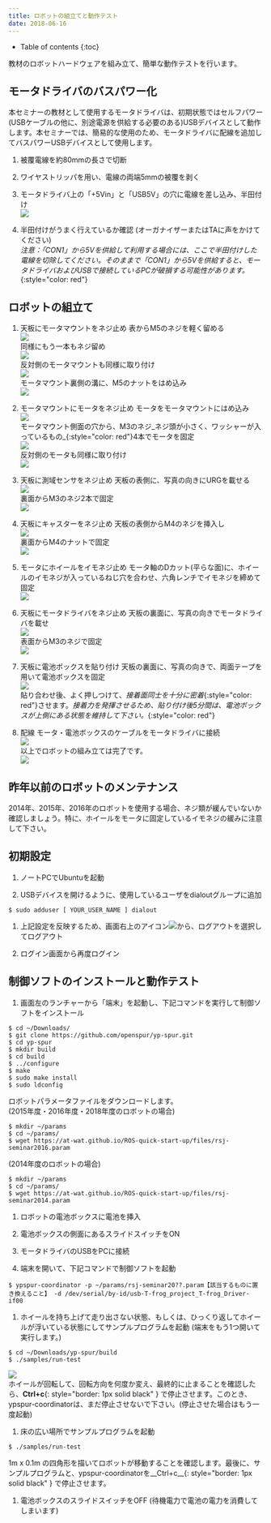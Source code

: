 ```yaml
---
title: ロボットの組立てと動作テスト
date: 2018-06-16
---
```


- Table of contents
{:toc}

教材のロボットハードウェアを組み立て、簡単な動作テストを行います。

## モータドライバのバスパワー化

本セミナーの教材として使用するモータドライバは、初期状態ではセルフパワー(USBケーブルの他に、別途電源を供給する必要のある)USBデバイスとして動作します。本セミナーでは、簡易的な使用のため、モータドライバに配線を追加してバスパワーUSBデバイスとして使用します。

1. 被覆電線を約80mmの長さで切断

1. ワイヤストリッパを用い、電線の両端5mmの被覆を剥く

1. モータドライバ上の「+5Vin」と「USB5V」の穴に電線を差し込み、半田付け  
![](images/bus-power.jpg)

1. 半田付けがうまく行えているか確認 (オーガナイザーまたはTAに声をかけてください)  
_注意：「CON1」から5Vを供給して利用する場合には、ここで半田付けした電線を切除してください。そのままで「CON1」から5Vを供給すると、モータドライバおよびUSBで接続しているPCが破損する可能性があります。_{:style="color: red"}

## ロボットの組立て

1.  天板にモータマウントをネジ止め
表からM5のネジを軽く留める  
![](images/assembly_mount1.jpg)  
同様にもう一本もネジ留め  
![](images/assembly_mount2.jpg)  
反対側のモータマウントも同様に取り付け  
![](images/assembly_mount3.jpg)  
モータマウント裏側の溝に、M5のナットをはめ込み  
![](images/assembly_mount4.jpg)

1.  モータマウントにモータをネジ止め
モータをモータマウントにはめ込み  
![](images/assembly_motor1.jpg)  
モータマウント側面の穴から、M3のネジ_ネジ頭が小さく、ワッシャーが入っているもの_{:style="color: red"}4本でモータを固定  
![](images/assembly_motor2.jpg)  
反対側のモータも同様に取り付け  
![](images/assembly_motor3.jpg)

1.  天板に測域センサをネジ止め
天板の表側に、写真の向きにURGを載せる  
![](images/assembly_urg1.jpg)  
裏面からM3のネジ2本で固定  
![](images/assembly_urg2.jpg)

1.  天板にキャスターをネジ止め
天板の表側からM4のネジを挿入し  
![](images/assembly_caster1.jpg)  
裏面からM4のナットで固定  
![](images/assembly_caster2.jpg)

1.  モータにホイールをイモネジ止め
モータ軸のDカット(平らな面)に、ホイールのイモネジが入っているねじ穴を合わせ、六角レンチでイモネジを締めて固定  
![](images/assembly_wheel.jpg)

1.  天板にモータドライバをネジ止め
天板の裏面に、写真の向きでモータドライバを載せ  
![](images/assembly_driver1.jpg)  
表面からM3のネジで固定  
![](images/assembly_driver2.jpg)

1.  天板に電池ボックスを貼り付け
天板の裏面に、写真の向きで、両面テープを用いて電池ボックスを固定  
![](images/assembly_battery.jpg)  
貼り合わせ後、よく押しつけて、_接着面同士を十分に密着_{:style="color: red"}させます。_接着力を発揮させるため、貼り付け後5分間は、電池ボックスが上側にある状態を維持して下さい。_{:style="color: red"}

1.  配線
モータ・電池ボックスのケーブルをモータドライバに接続  
![](images/assembly_cable.jpg)  
以上でロボットの組み立ては完了です。  
![](images/robot.jpg)

## 昨年以前のロボットのメンテナンス

2014年、2015年、2016年のロボットを使用する場合、ネジ類が緩んでいないか確認しましょう。特に、ホイールをモータに固定しているイモネジの緩みに注意して下さい。

## 初期設定

1.  ノートPCでUbuntuを起動

1.  USBデバイスを開けるように、使用しているユーザをdialoutグループに追加
```shell
$ sudo adduser [ YOUR_USER_NAME ] dialout
```

1.  上記設定を反映するため、画面右上のアイコン![](images/system-icon.png)から、ログアウトを選択してログアウト

1.  ログイン画面から再度ログイン

## 制御ソフトのインストールと動作テスト

1.  画面左のランチャーから「端末」を起動し、下記コマンドを実行して制御ソフトをインストール
```shell
$ cd ~/Downloads/
$ git clone https://github.com/openspur/yp-spur.git
$ cd yp-spur
$ mkdir build
$ cd build
$ ../configure
$ make
$ sudo make install
$ sudo ldconfig
```  
ロボットパラメータファイルをダウンロードします。  
(2015年度・2016年度・2018年度のロボットの場合)
```shell
$ mkdir ~/params
$ cd ~/params/
$ wget https://at-wat.github.io/ROS-quick-start-up/files/rsj-seminar2016.param
```  
(2014年度のロボットの場合)
```shell  
$ mkdir ~/params
$ cd ~/params/
$ wget https://at-wat.github.io/ROS-quick-start-up/files/rsj-seminar2014.param
```
1.  ロボットの電池ボックスに電池を挿入

1.  電池ボックスの側面にあるスライドスイッチをON

1.  モータドライバのUSBをPCに接続

1.  端末を開いて、下記コマンドで制御ソフトを起動
```shell
$ ypspur-coordinator -p ~/params/rsj-seminar20??.param【該当するものに置き換えること】 -d /dev/serial/by-id/usb-T-frog_project_T-frog_Driver-if00
```

1.  ホイールを持ち上げて走り出さない状態、もしくは、ひっくり返してホイールが浮いている状態にしてサンプルプログラムを起動 (端末をもう1つ開いて実行します。)
```shell
$ cd ~/Downloads/yp-spur/build
$ ./samples/run-test
```  
![](pic/run-test.png)  
ホイールが回転して、回転方向を何度か変え、最終的に止まることを確認したら、__Ctrl+c__{: style="border: 1px solid black" } で停止させます。このとき、ypspur-coordinatorは、まだ停止させないで下さい。(停止させた場合はもう一度起動)

1.  床の広い場所でサンプルプログラムを起動
```shell
$ ./samples/run-test
```  
1m x 0.1m の四角形を描いてロボットが移動することを確認します。最後に、サンプルプログラムと、ypspur-coordinatorを__Ctrl+c__{: style="border: 1px solid black" } で停止させます。

1.  電池ボックスのスライドスイッチをOFF (待機電力で電池の電力を消費してしまいます)

